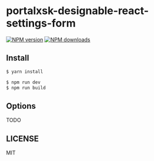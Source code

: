 # portalxsk-designable-react-settings-form

[![NPM version](https://img.shields.io/npm/v/portalxsk-designable-react-settings-form.svg?style=flat)](https://npmjs.org/package/portalxsk-designable-react-settings-form)
[![NPM downloads](http://img.shields.io/npm/dm/portalxsk-designable-react-settings-form.svg?style=flat)](https://npmjs.org/package/portalxsk-designable-react-settings-form)

## Install

```bash
$ yarn install
```

```bash
$ npm run dev
$ npm run build
```

## Options

TODO

## LICENSE

MIT
